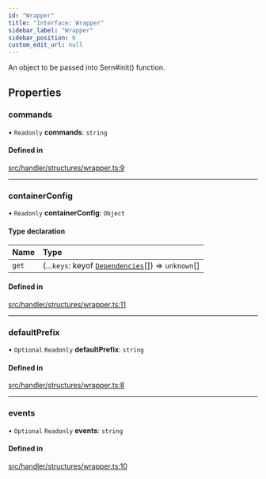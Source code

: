 ```yaml
---
id: "Wrapper"
title: "Interface: Wrapper"
sidebar_label: "Wrapper"
sidebar_position: 0
custom_edit_url: null
---
```


An object to be passed into Sern#init() function.

## Properties

### commands

• `Readonly` **commands**: `string`

#### Defined in

[src/handler/structures/wrapper.ts:9](https://github.com/sern-handler/handler/blob/eb2924c/src/handler/structures/wrapper.ts#L9)

___

### containerConfig

• `Readonly` **containerConfig**: `Object`

#### Type declaration

| Name | Type |
| :------ | :------ |
| `get` | (...`keys`: keyof [`Dependencies`](Dependencies.md)[]) => `unknown`[] |

#### Defined in

[src/handler/structures/wrapper.ts:11](https://github.com/sern-handler/handler/blob/eb2924c/src/handler/structures/wrapper.ts#L11)

___

### defaultPrefix

• `Optional` `Readonly` **defaultPrefix**: `string`

#### Defined in

[src/handler/structures/wrapper.ts:8](https://github.com/sern-handler/handler/blob/eb2924c/src/handler/structures/wrapper.ts#L8)

___

### events

• `Optional` `Readonly` **events**: `string`

#### Defined in

[src/handler/structures/wrapper.ts:10](https://github.com/sern-handler/handler/blob/eb2924c/src/handler/structures/wrapper.ts#L10)
